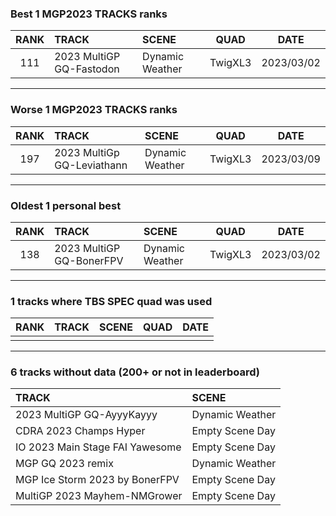 ### Best 1 MGP2023 TRACKS ranks
|RANK|TRACK|SCENE|QUAD|DATE|
|:---:|:---|:---|:---:|:---:|
|111|2023 MultiGP GQ-Fastodon|Dynamic Weather|TwigXL3|2023/03/02|
---
### Worse 1 MGP2023 TRACKS ranks
|RANK|TRACK|SCENE|QUAD|DATE|
|:---:|:---|:---|:---:|:---:|
|197|2023 MultiGp GQ-Leviathann|Dynamic Weather|TwigXL3|2023/03/09|
---
### Oldest 1 personal best
|RANK|TRACK|SCENE|QUAD|DATE|
|:---:|:---|:---|:---:|:---:|
|138|2023 MultiGP GQ-BonerFPV|Dynamic Weather|TwigXL3|2023/03/02|
---
### 1 tracks where TBS SPEC quad was used
|RANK|TRACK|SCENE|QUAD|DATE|
|:---:|:---|:---|:---:|:---:|
||||||
---
### 6 tracks without data (200+ or not in leaderboard)
|TRACK|SCENE|
|:---|:---|
|2023 MultiGP GQ-AyyyKayyy|Dynamic Weather|
|CDRA 2023  Champs Hyper|Empty Scene Day|
|IO 2023 Main Stage FAI Yawesome|Empty Scene Day|
|MGP GQ 2023 remix|Dynamic Weather|
|MGP Ice Storm 2023 by BonerFPV|Empty Scene Day|
|MultiGP 2023 Mayhem-NMGrower|Empty Scene Day|
